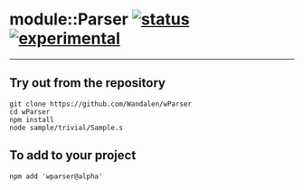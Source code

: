 
# module::Parser [![status](https://github.com/Wandalen/wParser/workflows/publish/badge.svg)](https://github.com/Wandalen/wParser/actions?query=workflow%3Apublish) [![experimental](https://img.shields.io/badge/stability-experimental-orange.svg)](https://github.com/emersion/stability-badges#experimental)

___

## Try out from the repository
```
git clone https://github.com/Wandalen/wParser
cd wParser
npm install
node sample/trivial/Sample.s
```

## To add to your project
```
npm add 'wparser@alpha'
```


